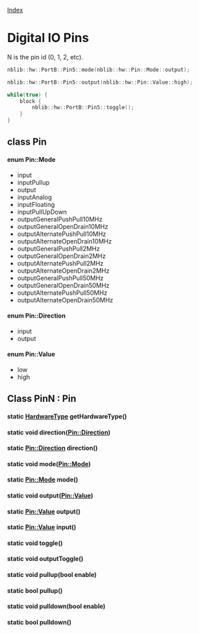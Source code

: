 [Index](../../index.hpp.md#index)

# Digital IO Pins

N is the pin id (0, 1, 2, etc).

```c++
nblib::hw::PortB::Pin5::mode(nblib::hw::Pin::Mode::output);

nblib::hw::PortB::Pin5::output(nblib::hw::Pin::Value::high);

while(true) {
    block {
        nblib::hw::PortB::Pin5::toggle();
    }
}
```

## class Pin

#### enum Pin::Mode
* input
* inputPullup
* output
* inputAnalog
* inputFloating
* inputPullUpDown
* outputGeneralPushPull10MHz
* outputGeneralOpenDrain10MHz
* outputAlternatePushPull10MHz
* outputAlternateOpenDrain10MHz
* outputGeneralPushPull2MHz
* outputGeneralOpenDrain2MHz
* outputAlternatePushPull2MHz
* outputAlternateOpenDrain2MHz
* outputGeneralPushPull50MHz
* outputGeneralOpenDrain50MHz
* outputAlternatePushPull50MHz
* outputAlternateOpenDrain50MHz

#### enum Pin::Direction
* input
* output

#### enum Pin::Value
* low
* high

## Class PinN : Pin

#### static [HardwareType](hardwaretype.hpp.md#enum-hardwaretype) getHardwareType()

#### static void direction([Pin::Direction](pin.xpp.md#enum-pindirection))

#### static [Pin::Direction](pin.xpp.md#enum-pindirection) direction()

#### static void mode([Pin::Mode](pin.xpp.md#enum-pinmode))

#### static [Pin::Mode](pin.xpp.md#enum-pinmode) mode()

#### static void output([Pin::Value](pin.xpp.md#enum-pinvalue))

#### static [Pin::Value](pin.xpp.md#enum-pinvalue) output()

#### static [Pin::Value](pin.xpp.md#enum-pinvalue) input()

#### static void toggle()

#### static void outputToggle()

#### static void pullup(bool enable)

#### static bool pullup()

#### static void pulldown(bool enable)

#### static bool pulldown()
